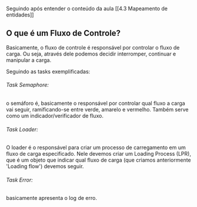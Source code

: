 Seguindo após entender o conteúdo da aula [[4.3 Mapeamento de entidades]]
## O que é um Fluxo de Controle?
Basicamente, o fluxo de controle é responsável por controlar o fluxo de carga. Ou seja, através dele podemos decidir interromper, continuar e manipular a carga.

Seguindo as tasks exemplificadas:

###### Task Semaphore:
o semáforo é, basicamente o responsável por controlar qual fluxo a carga vai seguir, ramificando-se entre verde, amarelo e vermelho. Também serve como um indicador/verificador de fluxo.

###### Task Loader:
O loader é o responsável para criar um processo de carregamento em um fluxo de carga especificado. Nele devemos criar um Loading Process (LPR), que é um objeto que indicar qual fluxo de carga (que criamos anteriormente 'Loading flow') devemos seguir.

###### Task Error:
basicamente apresenta o log de erro.
